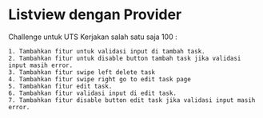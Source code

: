 # Listview dengan Provider

Challenge untuk UTS Kerjakan salah satu saja 100 :

    1. Tambahkan fitur untuk validasi input di tambah task.
    2. Tambahkan fitur untuk disable button tambah task jika validasi input masih error.
    3. Tambahkan fitur swipe left delete task
    4. Tambahkan fitur swipe right go to edit task page
    5. Tambahkan fitur edit task.
    6. Tambahkan fitur validasi input di edit task.
    7. Tambahkan fitur disable button edit task jika validasi input masih error.
